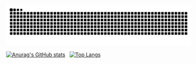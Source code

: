 <img src="./contribution.svg">


[![Anurag's GitHub stats](https://github-readme-stats.vercel.app/api?username=everton-araujo&hide=issues&count_private=true&show_icons=true)](https://github.com/anuraghazra/github-readme-stats) &nbsp; [![Top Langs](https://github-readme-stats.vercel.app/api/top-langs/?username=everton-araujo&hide=Objective-C&layout=compact&langs_count=6)](https://github.com/anuraghazra/github-readme-stats)

